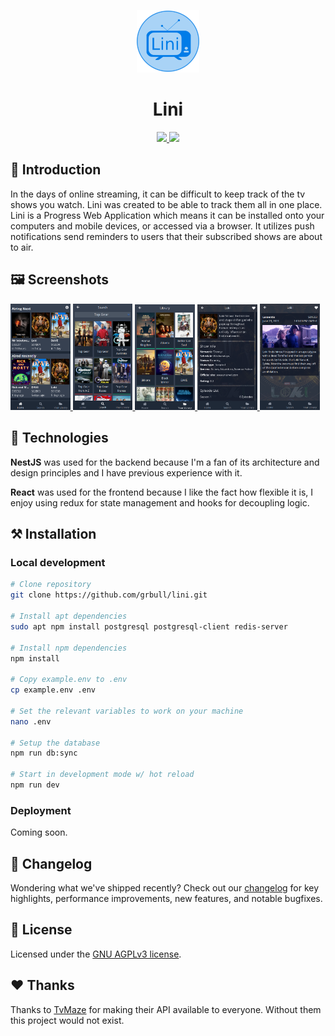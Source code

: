 <p align="center"><img alt="Lini logo" src="./public/static/android-chrome-192x192.png" width="100" /></p>

<h1 align="center">Lini</h1>
<p align="center">   
  <a href="https://github.com/grbull/lini/blob/master/LICENSE">
    <img src="https://img.shields.io/github/license/grbull/lini?style=flat-square" />
  </a>
  <a href="https://github.com/grbull/lini/blob/master/CHANGELOG.md">
    <img src="https://img.shields.io/github/package-json/v/grbull/lini?style=flat-square" />
  </a>
</p>

## 👋 Introduction

In the days of online streaming, it can be difficult to keep track of the tv shows you watch. Lini was created to be able to track them all in one place. Lini is a Progress Web Application which means it can be installed onto your computers and mobile devices, or accessed via a browser. It utilizes push notifications send reminders to users that their subscribed shows are about to air.

## 🖼️ Screenshots

<a href="https://github.com/grbull/lini/blob/master/docs/screenshot01.png">
  <img alt="Screenshot 01" src="./docs/screenshot01.png" width="19%" />
</a>
<a href="https://github.com/grbull/lini/blob/master/docs/screenshot02.png">
  <img alt="Screenshot 02"" src="./docs/screenshot02.png" width="19%" />
</a>
<a href="https://github.com/grbull/lini/blob/master/docs/screenshot03.png">
  <img alt="Screenshot 03"" src="./docs/screenshot03.png" width="19%" />
</a>
<a href="https://github.com/grbull/lini/blob/master/docs/screenshot04.png">
  <img alt="Screenshot 04"" src="./docs/screenshot04.png" width="19%" />
</a>
<a href="https://github.com/grbull/lini/blob/master/docs/screenshot05.png">
  <img alt="Screenshot 05"" src="./docs/screenshot05.png" width="19%" />
</a>

## 🚀 Technologies

**NestJS** was used for the backend because I'm a fan of its architecture and design principles and I have previous experience with it.

**React** was used for the frontend because I like the fact how flexible it is, I enjoy using redux for state management and hooks for decoupling logic.

## ⚒️ Installation

### Local development

```bash
# Clone repository
git clone https://github.com/grbull/lini.git

# Install apt dependencies
sudo apt npm install postgresql postgresql-client redis-server

# Install npm dependencies
npm install

# Copy example.env to .env
cp example.env .env

# Set the relevant variables to work on your machine
nano .env

# Setup the database
npm run db:sync

# Start in development mode w/ hot reload
npm run dev
```

### Deployment

Coming soon.

## 📖 Changelog

Wondering what we've shipped recently? Check out our [changelog](./CHANGELOG.md) for key highlights, performance improvements, new features, and notable bugfixes.

## 📝 License

Licensed under the [GNU AGPLv3 license](./LICENSE).

## ❤️ Thanks

Thanks to [TvMaze](https://www.tvmaze.com/api) for making their API available to everyone. Without them this project would not exist.
